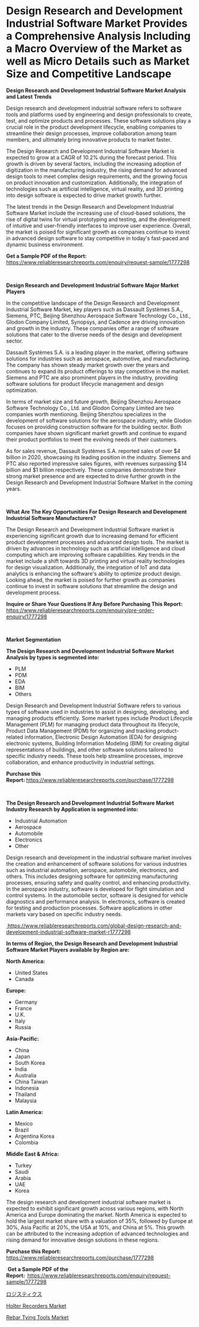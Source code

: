 <p><h1>Design Research and Development Industrial Software Market Provides a Comprehensive Analysis Including a Macro Overview of the Market as well as Micro Details such as Market Size and Competitive Landscape</h1></p><p><strong>Design Research and Development Industrial Software Market Analysis and Latest Trends</strong></p>
<p><p>Design research and development industrial software refers to software tools and platforms used by engineering and design professionals to create, test, and optimize products and processes. These software solutions play a crucial role in the product development lifecycle, enabling companies to streamline their design processes, improve collaboration among team members, and ultimately bring innovative products to market faster.</p><p>The Design Research and Development Industrial Software Market is expected to grow at a CAGR of 10.2% during the forecast period. This growth is driven by several factors, including the increasing adoption of digitization in the manufacturing industry, the rising demand for advanced design tools to meet complex design requirements, and the growing focus on product innovation and customization. Additionally, the integration of technologies such as artificial intelligence, virtual reality, and 3D printing into design software is expected to drive market growth further.</p><p>The latest trends in the Design Research and Development Industrial Software Market include the increasing use of cloud-based solutions, the rise of digital twins for virtual prototyping and testing, and the development of intuitive and user-friendly interfaces to improve user experience. Overall, the market is poised for significant growth as companies continue to invest in advanced design software to stay competitive in today's fast-paced and dynamic business environment.</p></p>
<p><strong>Get a Sample PDF of the Report:&nbsp;</strong> <a href="https://www.reliableresearchreports.com/enquiry/request-sample/1777298">https://www.reliableresearchreports.com/enquiry/request-sample/1777298</a></p>
<p>&nbsp;</p>
<p><strong>Design Research and Development Industrial Software Major Market Players</strong></p>
<p><p>In the competitive landscape of the Design Research and Development Industrial Software Market, key players such as Dassault Systèmes S.A., Siemens, PTC, Beijing Shenzhou Aerospace Software Technology Co., Ltd., Glodon Company Limited, Synopsys, and Cadence are driving innovation and growth in the industry. These companies offer a range of software solutions that cater to the diverse needs of the design and development sector.</p><p>Dassault Systèmes S.A. is a leading player in the market, offering software solutions for industries such as aerospace, automotive, and manufacturing. The company has shown steady market growth over the years and continues to expand its product offerings to stay competitive in the market. Siemens and PTC are also prominent players in the industry, providing software solutions for product lifecycle management and design optimization.</p><p>In terms of market size and future growth, Beijing Shenzhou Aerospace Software Technology Co., Ltd. and Glodon Company Limited are two companies worth mentioning. Beijing Shenzhou specializes in the development of software solutions for the aerospace industry, while Glodon focuses on providing construction software for the building sector. Both companies have shown significant market growth and continue to expand their product portfolios to meet the evolving needs of their customers.</p><p>As for sales revenue, Dassault Systèmes S.A. reported sales of over $4 billion in 2020, showcasing its leading position in the industry. Siemens and PTC also reported impressive sales figures, with revenues surpassing $14 billion and $1 billion respectively. These companies demonstrate their strong market presence and are expected to drive further growth in the Design Research and Development Industrial Software Market in the coming years.</p></p>
<p>&nbsp;</p>
<p><strong>What Are The Key Opportunities For Design Research and Development Industrial Software Manufacturers?</strong></p>
<p><p>The Design Research and Development Industrial Software market is experiencing significant growth due to increasing demand for efficient product development processes and advanced design tools. The market is driven by advances in technology such as artificial intelligence and cloud computing which are improving software capabilities. Key trends in the market include a shift towards 3D printing and virtual reality technologies for design visualization. Additionally, the integration of IoT and data analytics is enhancing the software's ability to optimize product design. Looking ahead, the market is poised for further growth as companies continue to invest in software solutions that streamline the design and development process.</p></p>
<p><strong>Inquire or Share Your Questions If Any Before Purchasing This Report:</strong> <a href="https://www.reliableresearchreports.com/enquiry/pre-order-enquiry/1777298">https://www.reliableresearchreports.com/enquiry/pre-order-enquiry/1777298</a></p>
<p>&nbsp;</p>
<p><strong>Market Segmentation</strong></p>
<p><strong>The Design Research and Development Industrial Software Market Analysis by types is segmented into:</strong></p>
<p><ul><li>PLM</li><li>PDM</li><li>EDA</li><li>BIM</li><li>Others</li></ul></p>
<p><p>Design Research and Development Industrial Software refers to various types of software used in industries to assist in designing, developing, and managing products efficiently. Some market types include Product Lifecycle Management (PLM) for managing product data throughout its lifecycle, Product Data Management (PDM) for organizing and tracking product-related information, Electronic Design Automation (EDA) for designing electronic systems, Building Information Modeling (BIM) for creating digital representations of buildings, and other software solutions tailored to specific industry needs. These tools help streamline processes, improve collaboration, and enhance productivity in industrial settings.</p></p>
<p><strong>Purchase this Report:&nbsp;</strong><a href="https://www.reliableresearchreports.com/purchase/1777298">https://www.reliableresearchreports.com/purchase/1777298</a></p>
<p>&nbsp;</p>
<p><strong>The Design Research and Development Industrial Software Market Industry Research by Application is segmented into:</strong></p>
<p><ul><li>Industrial Automation</li><li>Aerospace</li><li>Automobile</li><li>Electronics</li><li>Other</li></ul></p>
<p><p>Design research and development in the industrial software market involves the creation and enhancement of software solutions for various industries such as industrial automation, aerospace, automobile, electronics, and others. This includes designing software for optimizing manufacturing processes, ensuring safety and quality control, and enhancing productivity. In the aerospace industry, software is developed for flight simulation and control systems. In the automobile sector, software is designed for vehicle diagnostics and performance analysis. In electronics, software is created for testing and production processes. Software applications in other markets vary based on specific industry needs.</p></p>
<p><a href="https://www.reliableresearchreports.com/global-design-research-and-development-industrial-software-market-r1777298">&nbsp;https://www.reliableresearchreports.com/global-design-research-and-development-industrial-software-market-r1777298</a></p>
<p><strong>In terms of Region, the Design Research and Development Industrial Software Market Players available by Region are:</strong></p>
<p>
    <p> <strong> North America: </strong>
        <ul>
            <li>United States</li>
            <li>Canada</li>
        </ul>
        </p> 
    <p> <strong> Europe: </strong>
        <ul>
            <li>Germany</li>
            <li>France</li>
            <li>U.K.</li>
            <li>Italy</li>
            <li>Russia</li>
        </ul>
        </p> 
    <p> <strong> Asia-Pacific: </strong>
        <ul>
            <li>China</li>
            <li>Japan</li>
            <li>South Korea</li>
            <li>India</li>
            <li>Australia</li>
            <li>China Taiwan</li>
            <li>Indonesia</li>
            <li>Thailand</li>
            <li>Malaysia</li>
        </ul>
        </p> 
    <p> <strong> Latin America: </strong>
        <ul>
            <li>Mexico</li>
            <li>Brazil</li>
            <li>Argentina Korea</li>
            <li>Colombia</li>
        </ul>
        </p> 
    <p> <strong> Middle East & Africa: </strong>
        <ul>
            <li>Turkey</li>
            <li>Saudi</li>
            <li>Arabia</li>
            <li>UAE</li>
            <li>Korea</li>
        </ul>
    </p>
    </p>
<p><p>The design research and development industrial software market is expected to exhibit significant growth across various regions, with North America and Europe dominating the market. North America is expected to hold the largest market share with a valuation of 35%, followed by Europe at 30%, Asia Pacific at 20%, the USA at 10%, and China at 5%. This growth can be attributed to the increasing adoption of advanced technologies and rising demand for innovative design solutions in these regions.</p></p>
<p><strong>Purchase this Report: </strong><a href="https://www.reliableresearchreports.com/purchase/1777298">https://www.reliableresearchreports.com/purchase/1777298</a></p>
<p>&nbsp;<strong>Get a Sample PDF of the Report:&nbsp;&nbsp;</strong><a href="https://www.reliableresearchreports.com/enquiry/request-sample/1777298">https://www.reliableresearchreports.com/enquiry/request-sample/1777298</a></p>
<p><strong></strong></p>
<p><p><a href="https://medium.com/@trevawiszk20231/%E7%89%A9%E6%B5%81%E5%B8%82%E5%A0%B4%E8%AA%BF%E6%9F%BB%E3%83%AC%E3%83%9D%E3%83%BC%E3%83%88-%E3%81%9D%E3%81%AE%E6%AD%B4%E5%8F%B2%E3%81%A82024%E5%B9%B4%E3%81%8B%E3%82%892031%E5%B9%B4%E3%81%BE%E3%81%A7%E3%81%AE%E4%BA%88%E6%B8%AC-5318b5f174b5">ロジスティクス</a></p><p><a href="https://www.linkedin.com/pulse/decoding-holter-recorders-market-metrics-share-trends-growth-x2upe?trackingId=VPUsXIW86MbDLZnaPu0Z5g%3D%3D">Holter Recorders Market</a></p><p><a href="https://www.linkedin.com/pulse/rebar-tying-tools-market-trends-forecast-competitive-analysis-w4poe?trackingId=HBnedFIgW5PC4PmYZoOtEg%3D%3D">Rebar Tying Tools Market</a></p></p>